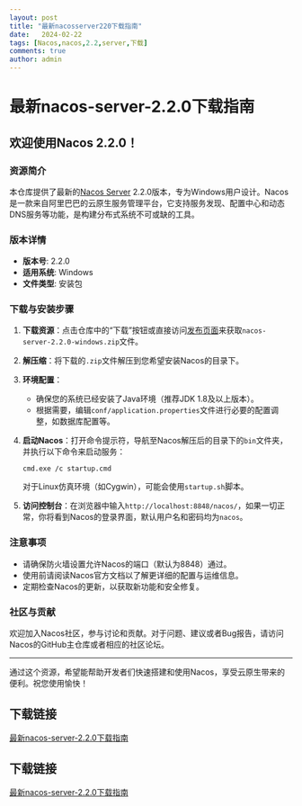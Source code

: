 ```yaml
---
layout: post
title: "最新nacosserver220下载指南"
date:   2024-02-22
tags: [Nacos,nacos,2.2,server,下载]
comments: true
author: admin
---
```

# 最新nacos-server-2.2.0下载指南

## 欢迎使用Nacos 2.2.0！

### 资源简介

本仓库提供了最新的[Nacos Server](https://github.com/alibaba/nacos) 2.2.0版本，专为Windows用户设计。Nacos是一款来自阿里巴巴的云原生服务管理平台，它支持服务发现、配置中心和动态DNS服务等功能，是构建分布式系统不可或缺的工具。

### 版本详情

- **版本号**: 2.2.0
- **适用系统**: Windows
- **文件类型**: 安装包

### 下载与安装步骤

1. **下载资源**：点击仓库中的“下载”按钮或直接访问[发布页面](链接请根据实际情况添加)来获取`nacos-server-2.2.0-windows.zip`文件。
   
2. **解压缩**：将下载的`.zip`文件解压到您希望安装Nacos的目录下。

3. **环境配置**：
   - 确保您的系统已经安装了Java环境（推荐JDK 1.8及以上版本）。
   - 根据需要，编辑`conf/application.properties`文件进行必要的配置调整，如数据库配置等。

4. **启动Nacos**：打开命令提示符，导航至Nacos解压后的目录下的`bin`文件夹，并执行以下命令来启动服务：
   ```shell
   cmd.exe /c startup.cmd
   ```
   对于Linux仿真环境（如Cygwin），可能会使用`startup.sh`脚本。

5. **访问控制台**：在浏览器中输入`http://localhost:8848/nacos/`，如果一切正常，你将看到Nacos的登录界面，默认用户名和密码均为`nacos`。

### 注意事项

- 请确保防火墙设置允许Nacos的端口（默认为8848）通过。
- 使用前请阅读Nacos官方文档以了解更详细的配置与运维信息。
- 定期检查Nacos的更新，以获取新功能和安全修复。

### 社区与贡献

欢迎加入Nacos社区，参与讨论和贡献。对于问题、建议或者Bug报告，请访问Nacos的GitHub主仓库或者相应的社区论坛。

---

通过这个资源，希望能帮助开发者们快速搭建和使用Nacos，享受云原生带来的便利。祝您使用愉快！

## 下载链接

[最新nacos-server-2.2.0下载指南](https://pan.quark.cn/s/48397ac126da)

## 下载链接

[最新nacos-server-2.2.0下载指南](https://pan.quark.cn/s/25bd9efd0073)